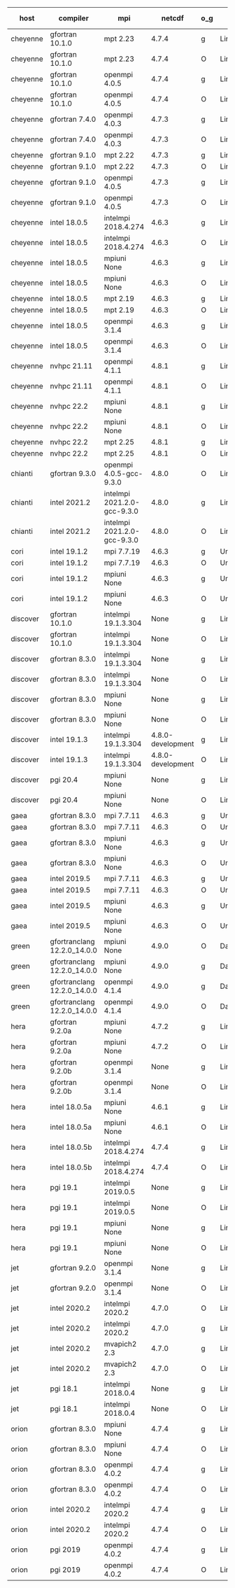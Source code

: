 

| host     | compiler                              | mpi                      | netcdf        | o_g        | os       | build       | u_pass          | u_fail          | s_pass            | s_fail            | e_pass             | e_fail             | nuopc_pass       | nuopc_fail       | artifacts link          |
|----------|---------------------------------------|--------------------------|---------------|------------|----------|-------------|-----------------|-----------------|-------------------|-------------------|--------------------|--------------------|------------------|------------------|-------------------------|
| cheyenne | gfortran 10.1.0 | mpt 2.23  | 4.7.4  | g | Linux | PASS | 13873 | 0 | 49 | 0 | 80 | 0 | 52 | 0 | <a href="https://github.com/esmf-org/esmf-test-artifacts/tree/742440cc92474583a78eb5b737f2ca02eeeb9c1b/develop/gfortran/10.1.0/g/mpt/2.23" target="_blank">742440c</a> | 
| cheyenne | gfortran 10.1.0 | mpt 2.23  | 4.7.4  | O | Linux | PASS | 13873 | 0 | 49 | 0 | 80 | 0 | 52 | 0 | <a href="https://github.com/esmf-org/esmf-test-artifacts/tree/86153982fd3fbb4ffc09514ffb9ca1a097cde5bc/develop/gfortran/10.1.0/O/mpt/2.23" target="_blank">8615398</a> | 
| cheyenne | gfortran 10.1.0 | openmpi 4.0.5  | 4.7.4  | g | Linux | PASS | 13873 | 0 | 49 | 0 | 80 | 0 | 52 | 0 | <a href="https://github.com/esmf-org/esmf-test-artifacts/tree/9218becabb5a6022b13d3ca8b5b02bc4f16d8c80/develop/gfortran/10.1.0/g/openmpi/4.0.5" target="_blank">9218bec</a> | 
| cheyenne | gfortran 10.1.0 | openmpi 4.0.5  | 4.7.4  | O | Linux | PASS | 13873 | 0 | 49 | 0 | 80 | 0 | 52 | 0 | <a href="https://github.com/esmf-org/esmf-test-artifacts/tree/0928bc062f603179b85bef4382e107c20b87f09c/develop/gfortran/10.1.0/O/openmpi/4.0.5" target="_blank">0928bc0</a> | 
| cheyenne | gfortran 7.4.0 | openmpi 4.0.3  | 4.7.3  | g | Linux | PASS | 13873 | 0 | 49 | 0 | 80 | 0 | 52 | 0 | <a href="https://github.com/esmf-org/esmf-test-artifacts/tree/636bb41ec6637ee20a93fbb1a90e45bee39d5507/develop/gfortran/7.4.0/g/openmpi/4.0.3" target="_blank">636bb41</a> | 
| cheyenne | gfortran 7.4.0 | openmpi 4.0.3  | 4.7.3  | O | Linux | PASS | 13873 | 0 | 49 | 0 | 80 | 0 | 52 | 0 | <a href="https://github.com/esmf-org/esmf-test-artifacts/tree/24749cbf279b95ba545346fbe14581ea1f19caf5/develop/gfortran/7.4.0/O/openmpi/4.0.3" target="_blank">24749cb</a> | 
| cheyenne | gfortran 9.1.0 | mpt 2.22  | 4.7.3  | g | Linux | PASS | 13873 | 0 | 49 | 0 | 80 | 0 | 52 | 0 | <a href="https://github.com/esmf-org/esmf-test-artifacts/tree/04db8662a2b3ab6d2e62a4d971f31949f98b9663/develop/gfortran/9.1.0/g/mpt/2.22" target="_blank">04db866</a> | 
| cheyenne | gfortran 9.1.0 | mpt 2.22  | 4.7.3  | O | Linux | PASS | 13873 | 0 | 49 | 0 | 80 | 0 | 52 | 0 | <a href="https://github.com/esmf-org/esmf-test-artifacts/tree/4b559147cdb68cf269cc9319b01ee30e6ee67b64/develop/gfortran/9.1.0/O/mpt/2.22" target="_blank">4b55914</a> | 
| cheyenne | gfortran 9.1.0 | openmpi 4.0.5  | 4.7.3  | g | Linux | PASS | 13873 | 0 | 49 | 0 | 80 | 0 | 52 | 0 | <a href="https://github.com/esmf-org/esmf-test-artifacts/tree/0e71900782d4631f8ac0251d1f35d11317c454f3/develop/gfortran/9.1.0/g/openmpi/4.0.5" target="_blank">0e71900</a> | 
| cheyenne | gfortran 9.1.0 | openmpi 4.0.5  | 4.7.3  | O | Linux | PASS | 13873 | 0 | 49 | 0 | 80 | 0 | 52 | 0 | <a href="https://github.com/esmf-org/esmf-test-artifacts/tree/1027300418f221ad535008e17fcb9209b2fe6003/develop/gfortran/9.1.0/O/openmpi/4.0.5" target="_blank">1027300</a> | 
| cheyenne | intel 18.0.5 | intelmpi 2018.4.274  | 4.6.3  | g | Linux | PASS | None | None | None | None | None | None | None | None | <a href="https://github.com/esmf-org/esmf-test-artifacts/tree/5b95ef7d24ba6f9e1aefc322ee7262a9215c63f2/develop/intel/18.0.5/g/intelmpi/2018.4.274" target="_blank">5b95ef7</a> | 
| cheyenne | intel 18.0.5 | intelmpi 2018.4.274  | 4.6.3  | O | Linux | PASS | 13873 | 0 | 49 | 0 | 80 | 0 | 52 | 0 | <a href="https://github.com/esmf-org/esmf-test-artifacts/tree/3eec5cb6592cae0d5ef0869448b9b5e1af35a612/develop/intel/18.0.5/O/intelmpi/2018.4.274" target="_blank">3eec5cb</a> | 
| cheyenne | intel 18.0.5 | mpiuni None  | 4.6.3  | g | Linux | PASS | 12317 | 0 | 8 | 0 | 43 | 0 | None | None | <a href="https://github.com/esmf-org/esmf-test-artifacts/tree/8ffdc447db5e39b5b7df45492cd1387e7d6c543b/develop/intel/18.0.5/g/mpiuni/None" target="_blank">8ffdc44</a> | 
| cheyenne | intel 18.0.5 | mpiuni None  | 4.6.3  | O | Linux | PASS | 12317 | 0 | 8 | 0 | 43 | 0 | None | None | <a href="https://github.com/esmf-org/esmf-test-artifacts/tree/23b73ab73627dbc9aaa3b97e1fcaf21495929a53/develop/intel/18.0.5/O/mpiuni/None" target="_blank">23b73ab</a> | 
| cheyenne | intel 18.0.5 | mpt 2.19  | 4.6.3  | g | Linux | PASS | 13873 | 0 | 49 | 0 | 80 | 0 | 52 | 0 | <a href="https://github.com/esmf-org/esmf-test-artifacts/tree/b96d9b20a9bc55691c9ea704b71de7124f18586b/develop/intel/18.0.5/g/mpt/2.19" target="_blank">b96d9b2</a> | 
| cheyenne | intel 18.0.5 | mpt 2.19  | 4.6.3  | O | Linux | PASS | 13873 | 0 | 49 | 0 | 80 | 0 | 52 | 0 | <a href="https://github.com/esmf-org/esmf-test-artifacts/tree/0294dbbca6560697e7916d7533a91f8443ae1b48/develop/intel/18.0.5/O/mpt/2.19" target="_blank">0294dbb</a> | 
| cheyenne | intel 18.0.5 | openmpi 3.1.4  | 4.6.3  | g | Linux | PASS | 13873 | 0 | 49 | 0 | 80 | 0 | 52 | 0 | <a href="https://github.com/esmf-org/esmf-test-artifacts/tree/5f73feb7f397b15345d4dab78e8329669c46fd33/develop/intel/18.0.5/g/openmpi/3.1.4" target="_blank">5f73feb</a> | 
| cheyenne | intel 18.0.5 | openmpi 3.1.4  | 4.6.3  | O | Linux | PASS | 13873 | 0 | 49 | 0 | 80 | 0 | 52 | 0 | <a href="https://github.com/esmf-org/esmf-test-artifacts/tree/6e3f2fb48de8387d85450de8c88880bbeae85b8a/develop/intel/18.0.5/O/openmpi/3.1.4" target="_blank">6e3f2fb</a> | 
| cheyenne | nvhpc 21.11 | openmpi 4.1.1  | 4.8.1  | g | Linux | PASS | None | None | None | None | None | None | None | None | <a href="https://github.com/esmf-org/esmf-test-artifacts/tree/3a78a58353a5a1bf4ee6839429d193ed907c0c58/develop/nvhpc/21.11/g/openmpi/4.1.1" target="_blank">3a78a58</a> | 
| cheyenne | nvhpc 21.11 | openmpi 4.1.1  | 4.8.1  | O | Linux | PASS | None | None | None | None | None | None | None | None | <a href="https://github.com/esmf-org/esmf-test-artifacts/tree/862cd5e2b5e92e53cbe4544897d30b989ea6bd3f/develop/nvhpc/21.11/O/openmpi/4.1.1" target="_blank">862cd5e</a> | 
| cheyenne | nvhpc 22.2 | mpiuni None  | 4.8.1  | g | Linux | PASS | 11680 | 637 | 4 | 4 | 40 | 3 | None | None | <a href="https://github.com/esmf-org/esmf-test-artifacts/tree/9b0201262205c5252671fb518febf1e70656cf93/develop/nvhpc/22.2/g/mpiuni/None" target="_blank">9b02012</a> | 
| cheyenne | nvhpc 22.2 | mpiuni None  | 4.8.1  | O | Linux | PASS | 12315 | 2 | 8 | 0 | 43 | 0 | None | None | <a href="https://github.com/esmf-org/esmf-test-artifacts/tree/e43db7fc808e82c4a8d3856fec9af2a10dbd6684/develop/nvhpc/22.2/O/mpiuni/None" target="_blank">e43db7f</a> | 
| cheyenne | nvhpc 22.2 | mpt 2.25  | 4.8.1  | g | Linux | PASS | None | None | None | None | None | None | None | None | <a href="https://github.com/esmf-org/esmf-test-artifacts/tree/5e1f55ebc6ba49d41c928727420b3db976d99f11/develop/nvhpc/22.2/g/mpt/2.25" target="_blank">5e1f55e</a> | 
| cheyenne | nvhpc 22.2 | mpt 2.25  | 4.8.1  | O | Linux | PASS | None | None | None | None | None | None | None | None | <a href="https://github.com/esmf-org/esmf-test-artifacts/tree/279b4987d106f651ca7be9779c7ddaea2fbc8c54/develop/nvhpc/22.2/O/mpt/2.25" target="_blank">279b498</a> | 
| chianti | gfortran 9.3.0 | openmpi 4.0.5-gcc-9.3.0  | 4.8.0  | O | Linux | PASS | None | None | None | None | None | None | None | None | <a href="https://github.com/esmf-org/esmf-test-artifacts/tree/f1546669e826b09afba1014ec523b025f8138f30/develop/gfortran/9.3.0/O/openmpi/4.0.5-gcc-9.3.0" target="_blank">f154666</a> | 
| chianti | intel 2021.2 | intelmpi 2021.2.0-gcc-9.3.0  | 4.8.0  | g | Linux | PASS | 13873 | 0 | 49 | 0 | 80 | 0 | 52 | 0 | <a href="https://github.com/esmf-org/esmf-test-artifacts/tree/13534f54d17a184b6a164a240d429faf512f2a1b/develop/intel/2021.2/g/intelmpi/2021.2.0-gcc-9.3.0" target="_blank">13534f5</a> | 
| chianti | intel 2021.2 | intelmpi 2021.2.0-gcc-9.3.0  | 4.8.0  | O | Linux | PASS | 13873 | 0 | 49 | 0 | 80 | 0 | 52 | 0 | <a href="https://github.com/esmf-org/esmf-test-artifacts/tree/0dc24ed36ed7ddeb1601503e2231009399233f17/develop/intel/2021.2/O/intelmpi/2021.2.0-gcc-9.3.0" target="_blank">0dc24ed</a> | 
| cori | intel 19.1.2 | mpi 7.7.19  | 4.6.3  | g | Unicos | PASS | 13873 | 0 | 49 | 0 | 80 | 0 | 52 | 0 | <a href="https://github.com/esmf-org/esmf-test-artifacts/tree/37ef9974bc010702e6b75ee1ac384305ef666591/develop/intel/19.1.2/g/mpi/7.7.19" target="_blank">37ef997</a> | 
| cori | intel 19.1.2 | mpi 7.7.19  | 4.6.3  | O | Unicos | PASS | 13873 | 0 | 49 | 0 | 80 | 0 | 52 | 0 | <a href="https://github.com/esmf-org/esmf-test-artifacts/tree/6ea7c96fff23cfe44cba9d45fa264b64de81a3ff/develop/intel/19.1.2/O/mpi/7.7.19" target="_blank">6ea7c96</a> | 
| cori | intel 19.1.2 | mpiuni None  | 4.6.3  | g | Unicos | PASS | 12317 | 0 | 8 | 0 | 43 | 0 | None | None | <a href="https://github.com/esmf-org/esmf-test-artifacts/tree/78dd5caf2bb657e6f56b267a07d00386e8b42ee3/develop/intel/19.1.2/g/mpiuni/None" target="_blank">78dd5ca</a> | 
| cori | intel 19.1.2 | mpiuni None  | 4.6.3  | O | Unicos | PASS | 12317 | 0 | 8 | 0 | 43 | 0 | None | None | <a href="https://github.com/esmf-org/esmf-test-artifacts/tree/ed0f786b3aba1a3b55bc3db0a11a0a71197fbfd3/develop/intel/19.1.2/O/mpiuni/None" target="_blank">ed0f786</a> | 
| discover | gfortran 10.1.0 | intelmpi 19.1.3.304  | None  | g | Linux | PASS | 13858 | 15 | 49 | 0 | 80 | 0 | 52 | 0 | <a href="https://github.com/esmf-org/esmf-test-artifacts/tree/ecbc6a069168b24d95dbfe846c70d31a6e1b851c/develop/gfortran/10.1.0/g/intelmpi/19.1.3.304" target="_blank">ecbc6a0</a> | 
| discover | gfortran 10.1.0 | intelmpi 19.1.3.304  | None  | O | Linux | PASS | 13858 | 15 | 49 | 0 | 80 | 0 | 52 | 0 | <a href="https://github.com/esmf-org/esmf-test-artifacts/tree/53ea9d190a17413679825ce139fe3bf874fa5c10/develop/gfortran/10.1.0/O/intelmpi/19.1.3.304" target="_blank">53ea9d1</a> | 
| discover | gfortran 8.3.0 | intelmpi 19.1.3.304  | None  | g | Linux | PASS | 13858 | 15 | 49 | 0 | 80 | 0 | 52 | 0 | <a href="https://github.com/esmf-org/esmf-test-artifacts/tree/d1c8f15f8e31906f96d2388c5f32bebcb2d91983/develop/gfortran/8.3.0/g/intelmpi/19.1.3.304" target="_blank">d1c8f15</a> | 
| discover | gfortran 8.3.0 | intelmpi 19.1.3.304  | None  | O | Linux | PASS | 13858 | 15 | 49 | 0 | 80 | 0 | 52 | 0 | <a href="https://github.com/esmf-org/esmf-test-artifacts/tree/d3b8111da5679f2bc13184b16e21cc7f44f11422/develop/gfortran/8.3.0/O/intelmpi/19.1.3.304" target="_blank">d3b8111</a> | 
| discover | gfortran 8.3.0 | mpiuni None  | None  | g | Linux | PASS | 12317 | 0 | 8 | 0 | 43 | 0 | None | None | <a href="https://github.com/esmf-org/esmf-test-artifacts/tree/623d8060f9fb33a6793bcd2bbb37076216cafcda/develop/gfortran/8.3.0/g/mpiuni/None" target="_blank">623d806</a> | 
| discover | gfortran 8.3.0 | mpiuni None  | None  | O | Linux | PASS | 12317 | 0 | 8 | 0 | 43 | 0 | None | None | <a href="https://github.com/esmf-org/esmf-test-artifacts/tree/6cb032d0a9e953c13916644dab39bf92da8dfc3e/develop/gfortran/8.3.0/O/mpiuni/None" target="_blank">6cb032d</a> | 
| discover | intel 19.1.3 | intelmpi 19.1.3.304  | 4.8.0-development  | g | Linux | PASS | 13873 | 0 | 49 | 0 | 80 | 0 | 52 | 0 | <a href="https://github.com/esmf-org/esmf-test-artifacts/tree/34ce427f35ddfcda546c609c9b19576c46497618/develop/intel/19.1.3/g/intelmpi/19.1.3.304" target="_blank">34ce427</a> | 
| discover | intel 19.1.3 | intelmpi 19.1.3.304  | 4.8.0-development  | O | Linux | PASS | 13873 | 0 | 49 | 0 | 80 | 0 | 52 | 0 | <a href="https://github.com/esmf-org/esmf-test-artifacts/tree/fe480e649d3ad3cf23f6718f98387e37a7f0c805/develop/intel/19.1.3/O/intelmpi/19.1.3.304" target="_blank">fe480e6</a> | 
| discover | pgi 20.4 | mpiuni None  | None  | g | Linux | PASS | 11692 | 625 | 4 | 4 | 40 | 3 | None | None | <a href="https://github.com/esmf-org/esmf-test-artifacts/tree/a21471745f11c916729a51723745bf25f0dddb5c/develop/pgi/20.4/g/mpiuni/None" target="_blank">a214717</a> | 
| discover | pgi 20.4 | mpiuni None  | None  | O | Linux | PASS | 11692 | 625 | 6 | 2 | 40 | 3 | None | None | <a href="https://github.com/esmf-org/esmf-test-artifacts/tree/ffb8b6416faf05af39f2a0b476f86e86c205cfbd/develop/pgi/20.4/O/mpiuni/None" target="_blank">ffb8b64</a> | 
| gaea | gfortran 8.3.0 | mpi 7.7.11  | 4.6.3  | g | Unicos | PASS | 13872 | 1 | 49 | 0 | 80 | 0 | 47 | 5 | <a href="https://github.com/esmf-org/esmf-test-artifacts/tree/032a9e3ce664b801879db62131cd19b5168d547c/develop/gfortran/8.3.0/g/mpi/7.7.11" target="_blank">032a9e3</a> | 
| gaea | gfortran 8.3.0 | mpi 7.7.11  | 4.6.3  | O | Unicos | PASS | 13872 | 1 | 49 | 0 | 80 | 0 | 47 | 5 | <a href="https://github.com/esmf-org/esmf-test-artifacts/tree/481d9235e9bf51bf9ca8203524c01ae4022b7b7a/develop/gfortran/8.3.0/O/mpi/7.7.11" target="_blank">481d923</a> | 
| gaea | gfortran 8.3.0 | mpiuni None  | 4.6.3  | g | Unicos | PASS | 12317 | 0 | 8 | 0 | 43 | 0 | None | None | <a href="https://github.com/esmf-org/esmf-test-artifacts/tree/19dbc6a9baafc1eba7c470194e75e51ea3f9b629/develop/gfortran/8.3.0/g/mpiuni/None" target="_blank">19dbc6a</a> | 
| gaea | gfortran 8.3.0 | mpiuni None  | 4.6.3  | O | Unicos | PASS | 12317 | 0 | 8 | 0 | 43 | 0 | None | None | <a href="https://github.com/esmf-org/esmf-test-artifacts/tree/9bc959794da9629adc9cb140a179e04d8ca6c069/develop/gfortran/8.3.0/O/mpiuni/None" target="_blank">9bc9597</a> | 
| gaea | intel 2019.5 | mpi 7.7.11  | 4.6.3  | g | Unicos | PASS | 13858 | 15 | 49 | 0 | 80 | 0 | 47 | 5 | <a href="https://github.com/esmf-org/esmf-test-artifacts/tree/099606dcbbf989d9c3953433eab33de178c8d790/develop/intel/2019.5/g/mpi/7.7.11" target="_blank">099606d</a> | 
| gaea | intel 2019.5 | mpi 7.7.11  | 4.6.3  | O | Unicos | PASS | 13858 | 15 | 49 | 0 | 80 | 0 | 47 | 5 | <a href="https://github.com/esmf-org/esmf-test-artifacts/tree/efb554b8bff5b3f700f9a5abb58b8a9a48a01c83/develop/intel/2019.5/O/mpi/7.7.11" target="_blank">efb554b</a> | 
| gaea | intel 2019.5 | mpiuni None  | 4.6.3  | g | Unicos | PASS | 12302 | 15 | 8 | 0 | 43 | 0 | None | None | <a href="https://github.com/esmf-org/esmf-test-artifacts/tree/7db6e6d7df5dba7bcca008376e39569ba907d77c/develop/intel/2019.5/g/mpiuni/None" target="_blank">7db6e6d</a> | 
| gaea | intel 2019.5 | mpiuni None  | 4.6.3  | O | Unicos | PASS | 12302 | 15 | 8 | 0 | 43 | 0 | None | None | <a href="https://github.com/esmf-org/esmf-test-artifacts/tree/eab87f6a04248f252face181f611ccdeecb7dd1c/develop/intel/2019.5/O/mpiuni/None" target="_blank">eab87f6</a> | 
| green | gfortranclang 12.2.0_14.0.0 | mpiuni None  | 4.9.0  | O | Darwin | PASS | 12317 | 0 | 8 | 0 | 43 | 0 | None | None | <a href="https://github.com/esmf-org/esmf-test-artifacts/tree/45c4b1a24a7c8fa978ea00080f322828ce4ce888/develop/gfortranclang/12.2.0_14.0.0/O/mpiuni/None" target="_blank">45c4b1a</a> | 
| green | gfortranclang 12.2.0_14.0.0 | mpiuni None  | 4.9.0  | g | Darwin | PASS | None | None | None | None | None | None | None | None | <a href="https://github.com/esmf-org/esmf-test-artifacts/tree/41f2532765d8a95a78b98f25043d6d731aa6cfd2/develop/gfortranclang/12.2.0_14.0.0/g/mpiuni/None" target="_blank">41f2532</a> | 
| green | gfortranclang 12.2.0_14.0.0 | openmpi 4.1.4  | 4.9.0  | g | Darwin | PASS | 13872 | 1 | 49 | 0 | 80 | 0 | 47 | 5 | <a href="https://github.com/esmf-org/esmf-test-artifacts/tree/55b2dff5a563a196de5c6e30e5b591d503acd28d/develop/gfortranclang/12.2.0_14.0.0/g/openmpi/4.1.4" target="_blank">55b2dff</a> | 
| green | gfortranclang 12.2.0_14.0.0 | openmpi 4.1.4  | 4.9.0  | O | Darwin | PASS | 13872 | 1 | 49 | 0 | 80 | 0 | 47 | 5 | <a href="https://github.com/esmf-org/esmf-test-artifacts/tree/5be67c88ee82cf5d1d12ccba8792e88d36cef94f/develop/gfortranclang/12.2.0_14.0.0/O/openmpi/4.1.4" target="_blank">5be67c8</a> | 
| hera | gfortran 9.2.0a | mpiuni None  | 4.7.2  | g | Linux | PASS | 12317 | 0 | 8 | 0 | 43 | 0 | None | None | <a href="https://github.com/esmf-org/esmf-test-artifacts/tree/c0767446ef6a56d0569a6a1e926f277f55fb5025/develop/gfortran/9.2.0a/g/mpiuni/None" target="_blank">c076744</a> | 
| hera | gfortran 9.2.0a | mpiuni None  | 4.7.2  | O | Linux | PASS | 12317 | 0 | 8 | 0 | 43 | 0 | None | None | <a href="https://github.com/esmf-org/esmf-test-artifacts/tree/b14d27d58e9b37f107558f1aa7fa92c7e2a49681/develop/gfortran/9.2.0a/O/mpiuni/None" target="_blank">b14d27d</a> | 
| hera | gfortran 9.2.0b | openmpi 3.1.4  | None  | g | Linux | PASS | 13873 | 0 | 49 | 0 | 80 | 0 | 52 | 0 | <a href="https://github.com/esmf-org/esmf-test-artifacts/tree/6efb18a9c1d8a5c4051d4ec93597ac9c36742b33/develop/gfortran/9.2.0b/g/openmpi/3.1.4" target="_blank">6efb18a</a> | 
| hera | gfortran 9.2.0b | openmpi 3.1.4  | None  | O | Linux | PASS | 13873 | 0 | 49 | 0 | 80 | 0 | 52 | 0 | <a href="https://github.com/esmf-org/esmf-test-artifacts/tree/b94c125f6fba827b724356949419ed3f612db2ec/develop/gfortran/9.2.0b/O/openmpi/3.1.4" target="_blank">b94c125</a> | 
| hera | intel 18.0.5a | mpiuni None  | 4.6.1  | g | Linux | PASS | 12317 | 0 | 8 | 0 | 43 | 0 | None | None | <a href="https://github.com/esmf-org/esmf-test-artifacts/tree/321c807f4d677128f2a53618b4a3d89ffc4248c5/develop/intel/18.0.5a/g/mpiuni/None" target="_blank">321c807</a> | 
| hera | intel 18.0.5a | mpiuni None  | 4.6.1  | O | Linux | PASS | 12317 | 0 | 8 | 0 | 43 | 0 | None | None | <a href="https://github.com/esmf-org/esmf-test-artifacts/tree/fb91348ee3859e451f5b96d5ef84b11d7cd471f9/develop/intel/18.0.5a/O/mpiuni/None" target="_blank">fb91348</a> | 
| hera | intel 18.0.5b | intelmpi 2018.4.274  | 4.7.4  | g | Linux | PASS | 13873 | 0 | 49 | 0 | 80 | 0 | 52 | 0 | <a href="https://github.com/esmf-org/esmf-test-artifacts/tree/4f3bdcdae27742c02c364f7808b52dcb29f87d6f/develop/intel/18.0.5b/g/intelmpi/2018.4.274" target="_blank">4f3bdcd</a> | 
| hera | intel 18.0.5b | intelmpi 2018.4.274  | 4.7.4  | O | Linux | PASS | 13873 | 0 | 49 | 0 | 80 | 0 | 52 | 0 | <a href="https://github.com/esmf-org/esmf-test-artifacts/tree/9997df9865998d3c382937323bdd65be9083ba9c/develop/intel/18.0.5b/O/intelmpi/2018.4.274" target="_blank">9997df9</a> | 
| hera | pgi 19.1 | intelmpi 2019.0.5  | None  | g | Linux | PASS | 12998 | 875 | None | None | None | None | None | None | <a href="https://github.com/esmf-org/esmf-test-artifacts/tree/4e78c0abd0228e59cfb03d927e2f4aa76b87c24c/develop/pgi/19.1/g/intelmpi/2019.0.5" target="_blank">4e78c0a</a> | 
| hera | pgi 19.1 | intelmpi 2019.0.5  | None  | O | Linux | PASS | 13046 | 827 | None | None | None | None | None | None | <a href="https://github.com/esmf-org/esmf-test-artifacts/tree/75acaded07a6c1e2873abb74c81c054b6fc41d00/develop/pgi/19.1/O/intelmpi/2019.0.5" target="_blank">75acade</a> | 
| hera | pgi 19.1 | mpiuni None  | None  | g | Linux | PASS | 11692 | 625 | 4 | 4 | 40 | 3 | None | None | <a href="https://github.com/esmf-org/esmf-test-artifacts/tree/c954958f798a802b57c70a143b834009c6f3b868/develop/pgi/19.1/g/mpiuni/None" target="_blank">c954958</a> | 
| hera | pgi 19.1 | mpiuni None  | None  | O | Linux | PASS | 11692 | 625 | 6 | 2 | 40 | 3 | None | None | <a href="https://github.com/esmf-org/esmf-test-artifacts/tree/e8fd37e45a7038872c3fa3c531dcde52aa98e14f/develop/pgi/19.1/O/mpiuni/None" target="_blank">e8fd37e</a> | 
| jet | gfortran 9.2.0 | openmpi 3.1.4  | None  | g | Linux | PASS | 13873 | 0 | 49 | 0 | 80 | 0 | 52 | 0 | <a href="https://github.com/esmf-org/esmf-test-artifacts/tree/27297e84873330e2c4541a92cd410db17eed5b2a/develop/gfortran/9.2.0/g/openmpi/3.1.4" target="_blank">27297e8</a> | 
| jet | gfortran 9.2.0 | openmpi 3.1.4  | None  | O | Linux | PASS | 13872 | 1 | 49 | 0 | 80 | 0 | 52 | 0 | <a href="https://github.com/esmf-org/esmf-test-artifacts/tree/3e5d3628f06bec23da3c16aac577bc3d72b59de0/develop/gfortran/9.2.0/O/openmpi/3.1.4" target="_blank">3e5d362</a> | 
| jet | intel 2020.2 | intelmpi 2020.2  | 4.7.0  | O | Linux | PASS | 13873 | 0 | 49 | 0 | 80 | 0 | 52 | 0 | <a href="https://github.com/esmf-org/esmf-test-artifacts/tree/7c34738a14f348b6f2fe973afb63a7c568968377/develop/intel/2020.2/O/intelmpi/2020.2" target="_blank">7c34738</a> | 
| jet | intel 2020.2 | intelmpi 2020.2  | 4.7.0  | g | Linux | PASS | 13873 | 0 | 49 | 0 | 80 | 0 | 52 | 0 | <a href="https://github.com/esmf-org/esmf-test-artifacts/tree/b45eb78946045c1b844e512b3b5292f1702cf2e9/develop/intel/2020.2/g/intelmpi/2020.2" target="_blank">b45eb78</a> | 
| jet | intel 2020.2 | mvapich2 2.3  | 4.7.0  | g | Linux | FAIL | None | None | None | None | None | None | None | None | <a href="https://github.com/esmf-org/esmf-test-artifacts/tree/7e11d9d46843a08be95bb48ea3804907edbc3b26/develop/intel/2020.2/g/mvapich2/2.3" target="_blank">7e11d9d</a> | 
| jet | intel 2020.2 | mvapich2 2.3  | 4.7.0  | O | Linux | FAIL | None | None | None | None | None | None | None | None | <a href="https://github.com/esmf-org/esmf-test-artifacts/tree/22fc7eb7aad651364ee3536ad4aec05bba52b7e2/develop/intel/2020.2/O/mvapich2/2.3" target="_blank">22fc7eb</a> | 
| jet | pgi 18.1 | intelmpi 2018.0.4  | None  | g | Linux | FAIL | None | None | None | None | None | None | None | None | <a href="https://github.com/esmf-org/esmf-test-artifacts/tree/bbee7d424821d5d811484e28e69d4e655abb2db7/develop/pgi/18.1/g/intelmpi/2018.0.4" target="_blank">bbee7d4</a> | 
| jet | pgi 18.1 | intelmpi 2018.0.4  | None  | O | Linux | FAIL | None | None | None | None | None | None | None | None | <a href="https://github.com/esmf-org/esmf-test-artifacts/tree/a026733ef7b78b21e26889f95218c537eacff1b7/develop/pgi/18.1/O/intelmpi/2018.0.4" target="_blank">a026733</a> | 
| orion | gfortran 8.3.0 | mpiuni None  | 4.7.4  | g | Linux | PASS | 12317 | 0 | 8 | 0 | 43 | 0 | None | None | <a href="https://github.com/esmf-org/esmf-test-artifacts/tree/04c5e19bb6c8d517309e6e3ce1942cbf071f9e46/develop/gfortran/8.3.0/g/mpiuni/None" target="_blank">04c5e19</a> | 
| orion | gfortran 8.3.0 | mpiuni None  | 4.7.4  | O | Linux | PASS | 12317 | 0 | 8 | 0 | 43 | 0 | None | None | <a href="https://github.com/esmf-org/esmf-test-artifacts/tree/333ee0278037d9899e9e05099f4371b82d26ae95/develop/gfortran/8.3.0/O/mpiuni/None" target="_blank">333ee02</a> | 
| orion | gfortran 8.3.0 | openmpi 4.0.2  | 4.7.4  | g | Linux | PASS | 13873 | 0 | 49 | 0 | 80 | 0 | 52 | 0 | <a href="https://github.com/esmf-org/esmf-test-artifacts/tree/6eb3e55437c4bff77ce5569078edd5392e0e77bd/develop/gfortran/8.3.0/g/openmpi/4.0.2" target="_blank">6eb3e55</a> | 
| orion | gfortran 8.3.0 | openmpi 4.0.2  | 4.7.4  | O | Linux | PASS | 13873 | 0 | 49 | 0 | 80 | 0 | 52 | 0 | <a href="https://github.com/esmf-org/esmf-test-artifacts/tree/c9354d7fe221aa406f5400f4b21bdbdb189b4087/develop/gfortran/8.3.0/O/openmpi/4.0.2" target="_blank">c9354d7</a> | 
| orion | intel 2020.2 | intelmpi 2020.2  | 4.7.4  | g | Linux | PASS | 13873 | 0 | 49 | 0 | 80 | 0 | 52 | 0 | <a href="https://github.com/esmf-org/esmf-test-artifacts/tree/f17a3563cc3c4e43f67f30de071a8768c5479e11/develop/intel/2020.2/g/intelmpi/2020.2" target="_blank">f17a356</a> | 
| orion | intel 2020.2 | intelmpi 2020.2  | 4.7.4  | O | Linux | PASS | 13873 | 0 | 49 | 0 | 80 | 0 | 52 | 0 | <a href="https://github.com/esmf-org/esmf-test-artifacts/tree/fb75410f02bd2f41282b47f252b75faf5f2982b5/develop/intel/2020.2/O/intelmpi/2020.2" target="_blank">fb75410</a> | 
| orion | pgi 2019 | openmpi 4.0.2  | 4.7.4  | g | Linux | PASS | 12980 | 893 | 35 | 14 | 66 | 14 | 10 | 42 | <a href="https://github.com/esmf-org/esmf-test-artifacts/tree/70deb2c1acc4d6c3195b4ff717574bb7419b54ae/develop/pgi/2019/g/openmpi/4.0.2" target="_blank">70deb2c</a> | 
| orion | pgi 2019 | openmpi 4.0.2  | 4.7.4  | O | Linux | PASS | 13028 | 845 | 37 | 12 | 68 | 12 | 10 | 42 | <a href="https://github.com/esmf-org/esmf-test-artifacts/tree/ec63b36b96cfba5ef4c8d189ba656b5c89aff484/develop/pgi/2019/O/openmpi/4.0.2" target="_blank">ec63b36</a> | 
